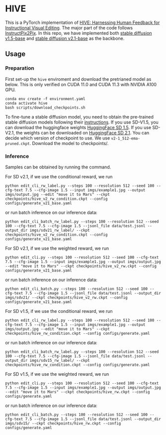 # HIVE

This is a PyTorch implementation of [HIVE: Harnessing Human Feedback for Instructional Visual Editing](https://arxiv.org/pdf/2303.09618.pdf). The major part of the code follows [InstructPix2Pix](https://github.com/timothybrooks/instruct-pix2pix). In this repo, we have implemented both [stable diffusion v1.5-base](https://huggingface.co/runwayml/stable-diffusion-v1-5) and [stable diffusion v2.1-base](https://huggingface.co/stabilityai/stable-diffusion-2-1-base) as the backbone.



## Usage

### Preparation
First set-up the ```hive``` enviroment and download the pretrianed model as below. This is only verified on CUDA 11.0 and CUDA 11.3 with NVIDIA A100 GPU.

```
conda env create -f environment.yaml
conda activate hive
bash scripts/download_checkpoints.sh
```

To fine-tune a stable diffusion model, you need to obtain the pre-trained stable diffusion models following their [instructions](https://github.com/runwayml/stable-diffusion). If you use SD-V1.5, you can download the huggingface weights [HuggingFace SD 1.5](https://huggingface.co/runwayml/stable-diffusion-v1-5/resolve/main/v1-5-pruned-emaonly.ckpt). If you use SD-V2.1, the weights can be downloaded on [HuggingFace SD 2.1](https://huggingface.co/stabilityai/stable-diffusion-2-1-base). You can decide which version of checkpoint to use. We use ```v2-1_512-ema-pruned.ckpt```. Download the model to checkpoints/.



### Inference
Samples can be obtained by running the command. 

For SD v2.1, if we use the conditional reward, we run

```
python edit_cli_rw_label.py --steps 100 --resolution 512 --seed 100 --cfg-text 7.5 --cfg-image 1.5 --input imgs/example1.jpg --output imgs/output.jpg --edit "move it to Mars" --ckpt checkpoints/hive_v2_rw_condition.ckpt --config configs/generate_v21_base.yaml
```


or run batch inference on our inference data:

```
python edit_cli_batch_rw_label.py --steps 100 --resolution 512 --seed 100 --cfg-text 7.5 --cfg-image 1.5 --jsonl_file data/test.jsonl --output_dir imgs/sdv21_rw_label/ --ckpt checkpoints/hive_v2_rw_condition.ckpt --config configs/generate_v21_base.yaml
```

For SD v2.1, if we use the weighted reward, we run


```
python edit_cli.py --steps 100 --resolution 512 --seed 100 --cfg-text 7.5 --cfg-image 1.5 --input imgs/example1.jpg --output imgs/output.jpg --edit "move it to Mars" --ckpt checkpoints/hive_v2_rw.ckpt --config configs/generate_v21_base.yaml
```

or run batch inference on our inference data:

```
python edit_cli_batch.py --steps 100 --resolution 512 --seed 100 --cfg-text 7.5 --cfg-image 1.5 --jsonl_file data/test.jsonl --output_dir imgs/sdv21/ --ckpt checkpoints/hive_v2_rw.ckpt --config configs/generate_v21_base.yaml
```

For SD v1.5, if we use the conditional reward, we run

```
python edit_cli_rw_label.py --steps 100 --resolution 512 --seed 100 --cfg-text 7.5 --cfg-image 1.5 --input imgs/example1.jpg --output imgs/output.jpg --edit "move it to Mars" --ckpt checkpoints/hive_rw_condition.ckpt --config configs/generate.yaml
```

or run batch inference on our inference data:

```
python edit_cli_batch_rw_label.py --steps 100 --resolution 512 --seed 100 --cfg-text 7.5 --cfg-image 1.5 --jsonl_file data/test.jsonl --output_dir imgs/sdv15_rw_label/ --ckpt checkpoints/hive_rw_condition.ckpt --config configs/generate.yaml
```

For SD v1.5, if we use the weighted reward, we run


```
python edit_cli.py --steps 100 --resolution 512 --seed 100 --cfg-text 7.5 --cfg-image 1.5 --input imgs/example1.jpg --output imgs/output.jpg --edit "move it to Mars" --ckpt checkpoints/hive_rw.ckpt --config configs/generate.yaml
```

or run batch inference on our inference data:

```
python edit_cli_batch.py --steps 100 --resolution 512 --seed 100 --cfg-text 7.5 --cfg-image 1.5 --jsonl_file data/test.jsonl --output_dir imgs/sdv15/ --ckpt checkpoints/hive_rw.ckpt --config configs/generate.yaml
```


